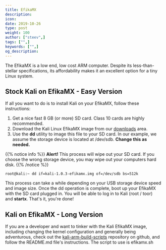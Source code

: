 ```yaml
---
title: EfikaMX
description:
icon:
date: 2019-10-26
type: post
weight: 100
author: ["steev",]
tags: ["",]
keywords: ["",]
og_description:
---
```


The EfikaMX is a low end, low cost ARM computer. Despite its less-than-stellar specifications, its affordability makes it an excellent option for a tiny Linux system.

## Stock Kali on EfikaMX - Easy Version

If all you want to do is to install Kali on your EfikaMX, follow these instructions:

1. Get a nice fast 8 GB (or more) SD card. Class 10 cards are highly recommended.
2. Download the Kali Linux EfikaMX image from our [downloads](https://www.offensive-security.com/kali-linux-vmware-arm-image-download/) area.
3. Use the **dd** utility to image this file to your SD card. In our example, we assume the storage device is located at /dev/sdb. **Change this as needed.**

{{% notice info %}}
**Alert!** This process will wipe out your SD card. If you choose the wrong storage device, you may wipe out your computers hard disk.
{{% /notice %}}

```
root@kali:~ dd if=kali-1.0.3-efikamx.img of=/dev/sdb bs=512k
```

This process can take a while depending on your USB storage device speed and image size. Once the dd operation is complete, boot up your EfikaMX with the SD card plugged in. You will be able to log in to Kali (root / toor) and **startx**. That's it, you're done!

## Kali on EfikaMX - Long Version

If you are a developer and want to tinker with the Kali EfikaMX image, including changing the kernel configuration and generally being adventurous, check out the [kali-arm-build-scripts](https://gitlab.com/kalilinux/build-scripts/kali-arm) repository on github, and follow the README.md file's instructions. The script to use is efikamx.sh
